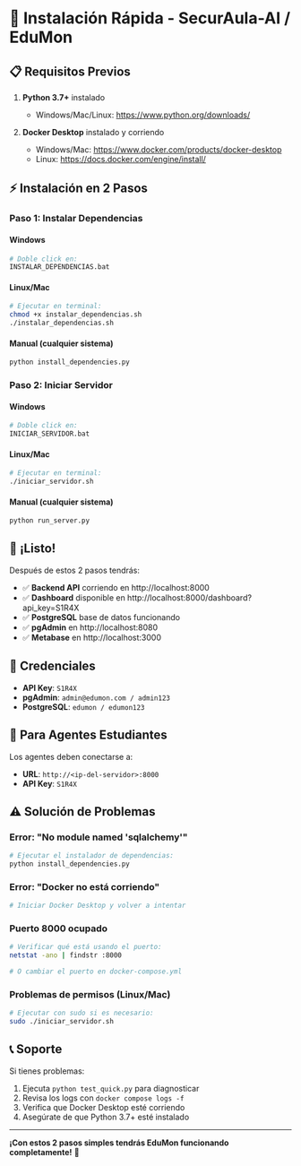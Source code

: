 # 🚀 Instalación Rápida - SecurAula-AI / EduMon

## 📋 Requisitos Previos

1. **Python 3.7+** instalado
   - Windows/Mac/Linux: https://www.python.org/downloads/
   
2. **Docker Desktop** instalado y corriendo
   - Windows/Mac: https://www.docker.com/products/docker-desktop
   - Linux: https://docs.docker.com/engine/install/

## ⚡ Instalación en 2 Pasos

### **Paso 1: Instalar Dependencias**

#### Windows
```bash
# Doble click en:
INSTALAR_DEPENDENCIAS.bat
```

#### Linux/Mac
```bash
# Ejecutar en terminal:
chmod +x instalar_dependencias.sh
./instalar_dependencias.sh
```

#### Manual (cualquier sistema)
```bash
python install_dependencies.py
```

### **Paso 2: Iniciar Servidor**

#### Windows
```bash
# Doble click en:
INICIAR_SERVIDOR.bat
```

#### Linux/Mac
```bash
# Ejecutar en terminal:
./iniciar_servidor.sh
```

#### Manual (cualquier sistema)
```bash
python run_server.py
```

## 🎯 ¡Listo!

Después de estos 2 pasos tendrás:

- ✅ **Backend API** corriendo en http://localhost:8000
- ✅ **Dashboard** disponible en http://localhost:8000/dashboard?api_key=S1R4X
- ✅ **PostgreSQL** base de datos funcionando
- ✅ **pgAdmin** en http://localhost:8080
- ✅ **Metabase** en http://localhost:3000

## 🔑 Credenciales

- **API Key**: `S1R4X`
- **pgAdmin**: `admin@edumon.com / admin123`
- **PostgreSQL**: `edumon / edumon123`

## 🤖 Para Agentes Estudiantes

Los agentes deben conectarse a:
- **URL**: `http://<ip-del-servidor>:8000`
- **API Key**: `S1R4X`

## ⚠️ Solución de Problemas

### Error: "No module named 'sqlalchemy'"
```bash
# Ejecutar el instalador de dependencias:
python install_dependencies.py
```

### Error: "Docker no está corriendo"
```bash
# Iniciar Docker Desktop y volver a intentar
```

### Puerto 8000 ocupado
```bash
# Verificar qué está usando el puerto:
netstat -ano | findstr :8000

# O cambiar el puerto en docker-compose.yml
```

### Problemas de permisos (Linux/Mac)
```bash
# Ejecutar con sudo si es necesario:
sudo ./iniciar_servidor.sh
```

## 📞 Soporte

Si tienes problemas:

1. Ejecuta `python test_quick.py` para diagnosticar
2. Revisa los logs con `docker compose logs -f`
3. Verifica que Docker Desktop esté corriendo
4. Asegúrate de que Python 3.7+ esté instalado

---

**¡Con estos 2 pasos simples tendrás EduMon funcionando completamente!** 🎉
